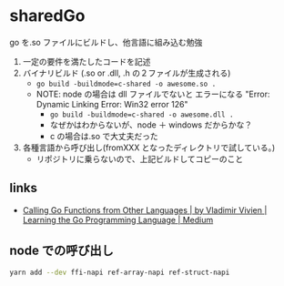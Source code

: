 # sharedGo

go を.so ファイルにビルドし、他言語に組み込む勉強

1. 一定の要件を満たしたコードを記述
2. バイナリビルド (.so or .dll, .h の２ファイルが生成される)
   - `go build -buildmode=c-shared -o awesome.so .`
   - NOTE: node の場合は dll ファイルでないと エラーになる "Error: Dynamic Linking Error: Win32 error 126"
     - `go build -buildmode=c-shared -o awesome.dll .`
     - なぜかはわからないが、node ＋ windows だからかな？
     - c の場合は.so で大丈夫だった
3. 各種言語から呼び出し(fromXXX となったディレクトリで試している。)
   - リポジトリに乗らないので、上記ビルドしてコピーのこと

## links

- [Calling Go Functions from Other Languages | by Vladimir Vivien | Learning the Go Programming Language | Medium](https://medium.com/learning-the-go-programming-language/calling-go-functions-from-other-languages-4c7d8bcc69bf)

## node での呼び出し

```bash
yarn add --dev ffi-napi ref-array-napi ref-struct-napi
```
